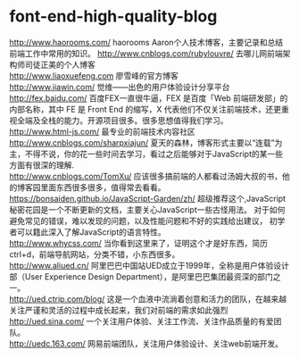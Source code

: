 # font-end-high-quality-blog

http://www.haorooms.com/  haorooms
Aaron个人技术博客，主要记录和总结前端工作中常用的知识。
http://www.cnblogs.com/rubylouvre/ 
去哪儿网前端架构师司徒正美的个人博客<br>
http://www.liaoxuefeng.com
廖雪峰的官方博客<br>
http://www.jiawin.com/
觉维——出色的用户体验设计分享平台<br>
http://fex.baidu.com/ 百度FEX一直很牛逼，FEX 是百度「Web 前端研发部」的内部名称，其中 FE 是 Front End 的缩写，X 代表他们不仅关注前端技术，还更重视全端及全栈的能力。开源项目很多。很多思想值得我们学习。<br>
http://www.html-js.com/  最专业的前端技术内容社区<br>
http://www.cnblogs.com/sharpxiajun/ 夏天的森林，博客形式主要以“连载”为主，不得不说，你的花一些时间去学习，看过之后能够对于JavaScript的某一些方面有很深的理解.<br>
http://www.cnblogs.com/TomXu/   应该很多搞前端的人都看过汤姆大叔的书，他的博客园里面东西很多很多，值得常去看看。<br>
https://bonsaiden.github.io/JavaScript-Garden/zh/  超级推荐这个,JavaScript秘密花园是一个不断更新的文档，主要关心JavaScript一些古怪用法。 对于如何避免常见的错误，难以发现的问题，以及性能问题和不好的实践给出建议， 初学者可以籍此深入了解JavaScript的语言特性。<br>
http://www.whycss.com/   当你看到这里来了，证明这个才是好东西，简历ctrl+d，前端导航网站，分类不错，小东西很多。<br>
http://www.aliued.cn/   阿里巴巴中国站UED成立于1999年，全称是用户体验设计部（User Experience Design Department），是阿里巴巴集团最资深的部门之一。<br>
http://ued.ctrip.com/blog/   这是一个血液中流淌着创意和活力的团队，在越来越关注严谨和灵活的过程中成长起来，我们对前端的需求如此强烈<br>
http://ued.sina.com/   一个关注用户体验、关注工作流、关注作品质量的有爱团队。<br>
http://uedc.163.com/   网易前端团队，关注用户体验设计、关注web前端开发。
